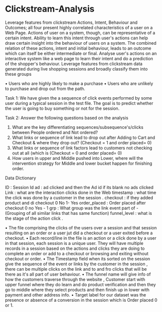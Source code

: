 # Clickstream-Analysis

Leverage features from clickstream
Actions, Intent, Behaviour and Outcomes; all four present highly correlated characteristics of a user on a Web Page. Actions of user on a system, though, can be representative of a certain intent. Ability to learn this intent through user's actions can help draw certain insight into the behaviour of users on a system.
The combined relation of these actions, intent and initial behaviour, leads to an outcome which can itself be either intermediate or final.
Analyse user's actions on an interactive system like a web page to learn their intent and do a prediction of the shopper's behaviour. Leverage features from clickstream data generated during live shopping sessions and broadly classify them into these groups

•	Users who are highly likely to make a purchase
•	Users who are unlikely to purchase and drop out from the path.

 



Task 1: We have given the a sequence of click events performed by some user during a typical session in the test file. The goal is to predict whether the user is going to buy something or not for the session.

Task 2: Answer the following questions based on the analysis 
1.	What are the key differentiating sequences/subsequence's/clicks between People ordered and Not ordered?
2.	What links or sequence of link lead to drop out after Adding to Cart and Checkout & where they drop out? (Checkout = 1 and order placed= 0)
3.	What links or sequence of link factors lead to customers not checking out at all (which is (Checkout = 0 and order placed= 0)
4.	How users in upper and Middle pushed into Lower, where will the intervention strategy for Middle and lower bucket happen for finishing order.

Data Dictionary

ID		        : Session Id 
ad		        : ad clicked and then the Ad id if its blank no ads clicked
Link		        : what are the interaction clicks done in the Web
timestamp	: what time the click was done by a customer in the session .
checkout  	: if they added product and di checkout  0  No  1- Yes
order_placed	: Order placed after checkout  0 no  Yes - 1
grp		        : What group was the link  event part of  - (Grouping of all similar links that has same function)
funnel_level  	: what is the stage of the action click .

•	The file comprising the clicks of the users over a session and that session resulting on an order or a user jut did a checkout or a user exited before a checkout.
•	Each record/line in the file is an action or a click done by a user in that session, each session is a unique user. They will have multiple records in a session based on the actions and clicks they are doing to complete an order or add to a checkout or browsing and exiting without checkout or order.
•	The Timestamp field when its sorted on the session give the sequence of the event or links by the customer in the session , there can be multiple clicks on the link and to and fro clicks that will be there as it's all part of user behaviour.
•	The funnel name will give info of how the customers traverse through the website , Customer start with upper funnel where they do learn and do product verification and then they go to middle where they select products and then finish up in lower with payment and other address info.
•	Target label for our dataset was the presence or absence of a conversion in the session which is Order placed 0 or 1.
